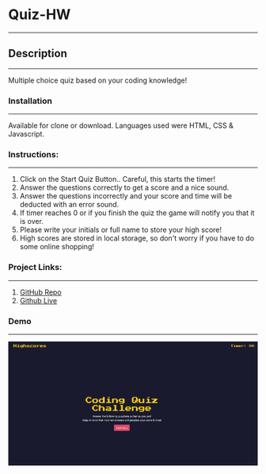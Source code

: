 # Quiz-HW

---

## Description

---

Multiple choice quiz based on your coding knowledge!

### Installation

---

Available for clone or download. Languages used were HTML, CSS & Javascript.

### Instructions:

---

1. Click on the Start Quiz Button.. Careful, this starts the timer!
2. Answer the questions correctly to get a score and a nice sound.
3. Answer the questions incorrectly and your score and time will be deducted with an error sound.
4. If timer reaches 0 or if you finish the quiz the game will notify you that it is over.
5. Please write your initials or full name to store your high score!
6. High scores are stored in local storage, so don't worry if you have to do some online shopping!

### Project Links:

---

1. [GitHub Repo](https://github.com/ramandeeppatwar/Quiz-HW)
2. [Github Live](https://ramandeeppatwar.github.io/Quiz-HW/)

### Demo

---

![screenshot](https://github.com/ramandeeppatwar/Quiz-HW/blob/main/screenshot.jpg)

